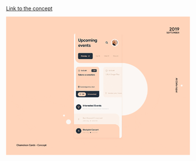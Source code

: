 [Link to the concept](https://dribbble.com/shots/7091384-Chameleon-Cards-Concept)

[<img src="https://github.com/SergeyShustikov/flutter_ui_challenges/blob/master/github_images/challenge_1.gif?raw=true"/>](https://github.com/SergeyShustikov/flutter_ui_challenges/tree/master/lib/challenge_1)
